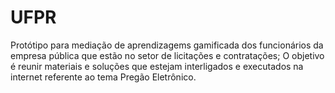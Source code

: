 # UFPR
Protótipo para mediação de aprendizagems gamificada dos funcionários da empresa pública que estão no setor de licitações e contratações;
O objetivo é reunir materiais e soluções que estejam interligados e executados na internet referente ao tema Pregão Eletrônico.
